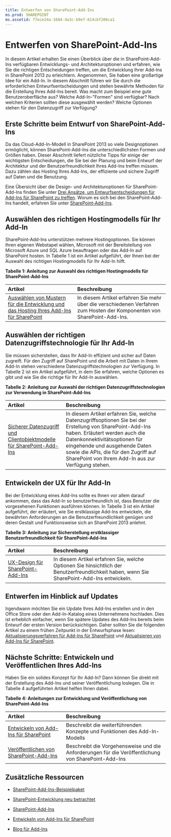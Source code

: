 ```yaml
---
title: Entwerfen von SharePoint-Add-Ins
ms.prod: SHAREPOINT
ms.assetid: f7ece24a-1684-4a3c-b9ef-814cbf206ca1
---
```



# Entwerfen von SharePoint-Add-Ins
In diesem Artikel erhalten Sie einen Überblick über die in SharePoint-Add-Ins verfügbaren Entwicklungs- und Architekturoptionen und erfahren, wie Sie die richtigen Entscheidungen treffen, um die Entwicklung Ihrer Add-Ins in SharePoint 2013 zu erleichtern.
Angenommen, Sie haben eine großartige Idee für ein Add-In. In diesem Abschnitt führen wir Sie durch die erforderlichen Entwurfsentscheidungen und stellen bewährte Methoden für die Erstellung Ihres Add-Ins bereit. Was macht zum Beispiel eine gute Benutzeroberfläche aus? Welche Add-In-"Formen" sind verfügbar? Nach welchen Kriterien sollten diese ausgewählt werden? Welche Optionen stehen für den Datenzugriff zur Verfügung? 





## Erste Schritte beim Entwurf von SharePoint-Add-Ins
<a name="SP15Design_Startdesigning"> </a>

Da das Cloud-Add-In-Modell in SharePoint 2013 so viele Designoptionen ermöglicht, können SharePoint-Add-Ins die unterschiedlichsten Formen und Größen haben. Dieser Abschnitt liefert nützliche Tipps für einige der wichtigsten Entscheidungen, die Sie bei der Planung und beim Entwurf der Architektur und der Benutzerfreundlichkeit Ihres Add-Ins treffen müssen. Dazu zählen das Hosting Ihres Add-Ins, der effiziente und sichere Zugriff auf Daten und die Benutzung.



Eine Übersicht über die Design- und Architekturoptionen für SharePoint-Add-Ins finden Sie unter  [Drei Ansätze, um Entwurfsentscheidungen für Add-Ins für SharePoint zu treffen](three-ways-to-think-about-design-options-for-sharepoint-add-ins.md). Worum es sich bei den SharePoint-Add-Ins handelt, erfahren Sie unter  [SharePoint-Add-Ins](sharepoint-add-ins.md).




## Auswählen des richtigen Hostingmodells für Ihr Add-In
<a name="SP15Design_Hostingmodel"> </a>

SharePoint-Add-Ins unterstützen mehrere Hostingoptionen. Sie können Ihren eigenen Webstapel wählen, Microsoft mit der Bereitstellung von Microsoft Azure und SQL Azure beauftragen oder das Add-In auf SharePoint hosten. In Tabelle 1 ist ein Artikel aufgeführt, der Ihnen bei der Auswahl des richtigen Hostingmodells für Ihr Add-In hilft.




**Tabelle 1: Anleitung zur Auswahl des richtigen Hostingmodells für SharePoint-Add-Ins**


|**Artikel**|**Beschreibung**|
|:-----|:-----|
| [Auswählen von Mustern für die Entwicklung und das Hosting Ihres Add-Ins für SharePoint](choose-patterns-for-developing-and-hosting-your-sharepoint-add-in.md) <br/> |In diesem Artikel erfahren Sie mehr über die verschiedenen Verfahren zum Hosten der Komponenten von SharePoint-Add-Ins.  <br/> |
 

## Auswählen der richtigen Datenzugriffstechnologie für Ihr Add-In
<a name="SP15Design_Dataaccess"> </a>

Sie müssen sicherstellen, dass Ihr Add-In effizient und sicher auf Daten zugreift. Für den Zugriff auf SharePoint und die Arbeit mit Daten in Ihrem Add-In stehen verschiedene Datenzugriffstechnologien zur Verfügung. In Tabelle 2 ist ein Artikel aufgeführt, in dem Sie erfahren, welche Optionen es gibt und wie Sie die richtige für Ihr Add-In auswählen. 




**Tabelle 2: Anleitung zur Auswahl der richtigen Datenzugriffstechnologien zur Verwendung in SharePoint-Add-Ins**


|**Artikel**|**Beschreibung**|
|:-----|:-----|
| [Sicherer Datenzugriff und Clientobjektmodelle für SharePoint-Add-Ins](secure-data-access-and-client-object-models-for-sharepoint-add-ins.md) <br/> | In diesem Artikel erfahren Sie, welche Datenzugriffsoptionen Sie bei der Erstellung von SharePoint-Add-Ins haben. Erläutert werden auch die Datenkonnektivitätsoptionen für eingehende und ausgehende Daten sowie die APIs, die für den Zugriff auf SharePoint von Ihrem Add-In aus zur Verfügung stehen. <br/> |
 

## Entwickeln der UX für Ihr Add-In
<a name="SP15Design_UX"> </a>

Bei der Entwicklung eines Add-Ins sollte es Ihnen vor allem darauf ankommen, dass das Add-In so benutzerfreundlich ist, dass Benutzer die vorgesehenen Funktionen ausführen können. In Tabelle 3 ist ein Artikel aufgeführt, der erläutert, wie Sie erstklassige Add-Ins entwickeln, die bewährten Anforderungen an die Benutzerfreundlichkeit genügen und deren Gestalt und Funktionsweise sich an SharePoint 2013 anlehnt.




**Tabelle 3: Anleitung zur Sicherstellung erstklassiger Benutzerfreundlichkeit für SharePoint-Add-Ins**


|**Artikel**|**Beschreibung**|
|:-----|:-----|
| [UX-Design für SharePoint-Add-Ins](ux-design-for-sharepoint-add-ins.md) <br/> |In diesem Artikel erfahren Sie, welche Optionen Sie hinsichtlich der Benutzerfreundlichkeit haben, wenn Sie SharePoint-Add-Ins entwickeln.  <br/> |
 

## Entwerfen im Hinblick auf Updates
<a name="Upgrade"> </a>

Irgendwann möchten Sie ein Update Ihres Add-Ins erstellen und in den Office Store oder den Add-In-Katalog eines Unternehmens hochladen. Dies ist erheblich einfacher, wenn Sie spätere Updates des Add-Ins bereits beim Entwurf der ersten Version berücksichtigen. Daher sollten Sie die folgenden Artikel zu einem frühen Zeitpunkt in der Entwurfsphase lesen:  [Aktualisierungsverfahren für Add-Ins für SharePoint](sharepoint-add-ins-update-process.md) und [Aktualisieren von Add-Ins für SharePoint](update-sharepoint-add-ins.md). 




## Nächste Schritte: Entwickeln und Veröffentlichen Ihres Add-Ins
<a name="SP15Design_Next"> </a>

Haben Sie ein solides Konzept für Ihr Add-In? Dann können Sie direkt mit der Erstellung des Add-Ins und seiner Veröffentlichung loslegen. Die in Tabelle 4 aufgeführten Artikel helfen Ihnen dabei.




**Tabelle 4: Anleitungen zur Entwicklung und Veröffentlichung von SharePoint-Add-Ins**


|**Artikel**|**Beschreibung**|
|:-----|:-----|
| [Entwickeln von Add-Ins für SharePoint](develop-sharepoint-add-ins.md) <br/> |Beschreibt die weiterführenden Konzepte und Funktionen des Add-In-Modells  <br/> |
| [Veröffentlichen von SharePoint-Add-Ins](publish-sharepoint-add-ins.md) <br/> |Beschreibt die Vorgehensweise und die Anforderungen für die Veröffentlichung von SharePoint-Add-Ins  <br/> |
 

## Zusätzliche Ressourcen
<a name="SP15Design_AddRes"> </a>


-  [SharePoint-Add-Ins-Beispielpaket](http://code.msdn.microsoft.com/office/Apps-for-SharePoint-sample-64c80184)


-  [SharePoint-Entwicklung neu betrachtet](http://msdn.microsoft.com/de-de/office/apps/dn133840)


-  [SharePoint-Add-Ins](sharepoint-add-ins.md)


-  [Entwickeln von Add-Ins für SharePoint](develop-sharepoint-add-ins.md)


-  [Blog für Add-Ins](http://blogs.msdn.com/b/spoffapps)



